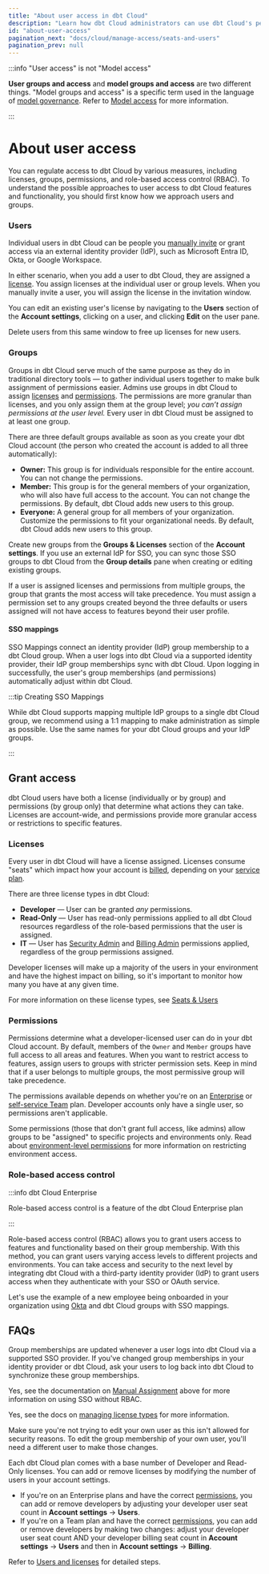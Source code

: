 ```yaml
---
title: "About user access in dbt Cloud"
description: "Learn how dbt Cloud administrators can use dbt Cloud's permissioning model to control user-level access in a dbt Cloud account."
id: "about-user-access"
pagination_next: "docs/cloud/manage-access/seats-and-users"
pagination_prev: null
---
```


:::info "User access" is not "Model access"

**User groups and access** and **model groups and access** are two different things. "Model groups and access" is a specific term used in the language of [model governance](/docs/collaborate/govern/about-model-governance). Refer to [Model access](/docs/collaborate/govern/model-access) for more information.

:::

# About user access

You can regulate access to dbt Cloud by various measures, including licenses, groups, permissions, and role-based access control (RBAC). To understand the possible approaches to user access to dbt Cloud features and functionality, you should first know how we approach users and groups.

### Users

Individual users in dbt Cloud can be people you [manually invite](/docs/cloud/manage-access/invite-users) or grant access via an external identity provider (IdP), such as Microsoft Entra ID, Okta, or Google Workspace.

In either scenario, when you add a user to dbt Cloud, they are assigned a [license](#licenses). You assign licenses at the individual user or group levels. When you manually invite a user, you will assign the license in the invitation window.

<Lightbox src="/img/docs/dbt-cloud/dbt-cloud-enterprise/access-control/license-dropdown.png" width="60%" title="Example of the license dropdown in the user invitation window." />

You can edit an existing user's license by navigating to the **Users** section of the **Account settings**, clicking on a user, and clicking **Edit** on the user pane.

<Lightbox src="/img/docs/dbt-cloud/dbt-cloud-enterprise/access-control/edit-user.png" width="60%" title="Example of the user information window in the user directory" />

Delete users from this same window to free up licenses for new users.

### Groups

Groups in dbt Cloud serve much of the same purpose as they do in traditional directory tools &mdash; to gather individual users together to make bulk assignment of permissions easier. Admins use groups in dbt Cloud to assign [licenses](#licenses) and [permissions](#permissions). The permissions are more granular than licenses, and you only assign them at the group level; _you can’t assign permissions at the user level._ Every user in dbt Cloud must be assigned to at least one group.

There are three default groups available as soon as you create your dbt Cloud account (the person who created the account is added to all three automatically):

- **Owner:** This group is for individuals responsible for the entire account. You can not change the permissions.
- **Member:** This group is for the general members of your organization, who will also have full access to the account. You can not change the permissions. By default, dbt Cloud adds new users to this group.
- **Everyone:** A general group for all members of your organization. Customize the permissions to fit your organizational needs. By default, dbt Cloud adds new users to this group.

Create new groups from the **Groups & Licenses** section of the **Account settings**. If you use an external IdP for SSO, you can sync those SSO groups to dbt Cloud from the **Group details** pane when creating or editing existing groups.

<Lightbox src="/img/docs/dbt-cloud/dbt-cloud-enterprise/access-control/new-group.png" width="60%" title="Example the new group pane in the account settings." />

If a user is assigned licenses and permissions from multiple groups, the group that grants the most access will take precedence. You must assign a permission set to any groups created beyond the three defaults or users assigned will not have access to features beyond their user profile.

#### SSO mappings

SSO Mappings connect an identity provider (IdP) group membership to a dbt Cloud group. When a user logs into dbt Cloud via a supported identity provider, their IdP group memberships sync with dbt Cloud. Upon logging in successfully, the user's group memberships (and permissions) automatically adjust within dbt Cloud.

:::tip Creating SSO Mappings

While dbt Cloud supports mapping multiple IdP groups to a single dbt Cloud group, we recommend using a 1:1 mapping to make administration as simple as possible. Use the same names for your dbt Cloud groups and your IdP groups.

:::

## Grant access

dbt Cloud users have both a license (individually or by group) and permissions (by group only) that determine what actions they can take. Licenses are account-wide, and permissions provide more granular access or restrictions to specific features.

### Licenses

Every user in dbt Cloud will have a license assigned. Licenses consume "seats" which impact how your account is [billed](/docs/cloud/billing), depending on your [service plan](https://www.getdbt.com/pricing).

There are three license types in dbt Cloud:

- **Developer** &mdash; User can be granted _any_ permissions.
- **Read-Only** &mdash; User has read-only permissions applied to all dbt Cloud resources regardless of the role-based permissions that the user is assigned.
- **IT** &mdash; User has [Security Admin](/docs/cloud/manage-access/enterprise-permissions#security-admin) and [Billing Admin](/docs/cloud/manage-access/enterprise-permissions#billing-admin) permissions applied, regardless of the group permissions assigned.

Developer licenses will make up a majority of the users in your environment and have the highest impact on billing, so it's important to monitor how many you have at any given time.

For more information on these license types, see [Seats & Users](/docs/cloud/manage-access/seats-and-users)

### Permissions

Permissions determine what a developer-licensed user can do in your dbt Cloud account. By default, members of the `Owner` and `Member` groups have full access to all areas and features. When you want to restrict access to features, assign users to groups with stricter permission sets. Keep in mind that if a user belongs to multiple groups, the most permissive group will take precedence.

The permissions available depends on whether you're on an [Enterprise](/docs/cloud/manage-access/enterprise-permissions) or [self-service Team](/docs/cloud/manage-access/self-service-permissions) plan. Developer accounts only have a single user, so permissions aren't applicable.

<Lightbox src="/img/docs/dbt-cloud/dbt-cloud-enterprise/access-control/assign-group-permissions.png" width="60%" title="Example the permissions dropdown while editing an existing group." />

Some permissions (those that don't grant full access, like admins) allow groups to be "assigned" to specific projects and environments only. Read about [environment-level permissions](/docs/cloud/manage-access/environment-permissions-setup) for more information on restricting environment access.

<Lightbox src="/img/docs/dbt-cloud/dbt-cloud-enterprise/access-control/environment-access-control.png" width="60%" title="Example the environment access control for a group with Git admin assigned." />

### Role-based access control

:::info dbt Cloud Enterprise


Role-based access control is a feature of the dbt Cloud Enterprise plan


:::

Role-based access control (RBAC) allows you to grant users access to features and functionality based on their group membership. With this method, you can grant users varying access levels to different projects and environments. You can take access and security to the next level by integrating dbt Cloud with a third-party identity provider (IdP) to grant users access when they authenticate with your SSO or OAuth service.


Let's use the example of a new employee being onboarded in your organization using [Okta](/docs/cloud/manage-access/set-up-sso-okta) and dbt Cloud groups with SSO mappings.


## FAQs

<Expandable alt_header="When are IdP group memberships updated for SSO Mapped groups?">

Group memberships are updated whenever a user logs into dbt Cloud via a supported SSO provider. If you've changed group memberships in your identity provider or dbt Cloud, ask your users to log back into dbt Cloud to synchronize these group memberships.

</Expandable>

<Expandable alt_header="Can I set up SSO without RBAC?">

Yes, see the documentation on [Manual Assignment](#manual-assignment) above for more information on using SSO without RBAC.

</Expandable>

<Expandable alt_header="Can I configure a user's License Type based on IdP Attributes?">

Yes, see the docs on [managing license types](/docs/cloud/manage-access/seats-and-users#managing-license-types) for more information.

</Expandable>

<Expandable alt_header="Why can't I edit a user's group membership?">

Make sure you're not trying to edit your own user as this isn't allowed for security reasons. To edit the group membership of your own user, you'll need a different user to make those changes.

</Expandable>

<Expandable alt_header="How do I add or remove users?">

Each dbt Cloud plan comes with a base number of Developer and Read-Only licenses. You can add or remove licenses by modifying the number of users in your account settings. 
  - If you're on an Enterprise plans and have the correct [permissions](/docs/cloud/manage-access/enterprise-permissions), you can add or remove developers by adjusting your developer user seat count in **Account settings** -> **Users**.
  - If you're on a Team plan and have the correct [permissions](/docs/cloud/manage-access/self-service-permissions), you can add or remove developers by making two changes: adjust your developer user seat count AND your developer billing seat count in **Account settings** -> **Users** and then in **Account settings** -> **Billing**.

 Refer to [Users and licenses](/docs/cloud/manage-access/seats-and-users#licenses) for detailed steps.

</Expandable>